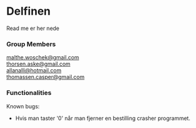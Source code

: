# Delfinen<br>

Read me er her nede

### Group Members
malthe.woschek@gmail.com <br>
thorsen.aske@gmail.com <br>
allanalli@hotmail.com <br>
thomassen.casper@gmail.com

### Functionalities
Known bugs:
- Hvis man taster '0' når man fjerner en bestilling crasher programmet.
